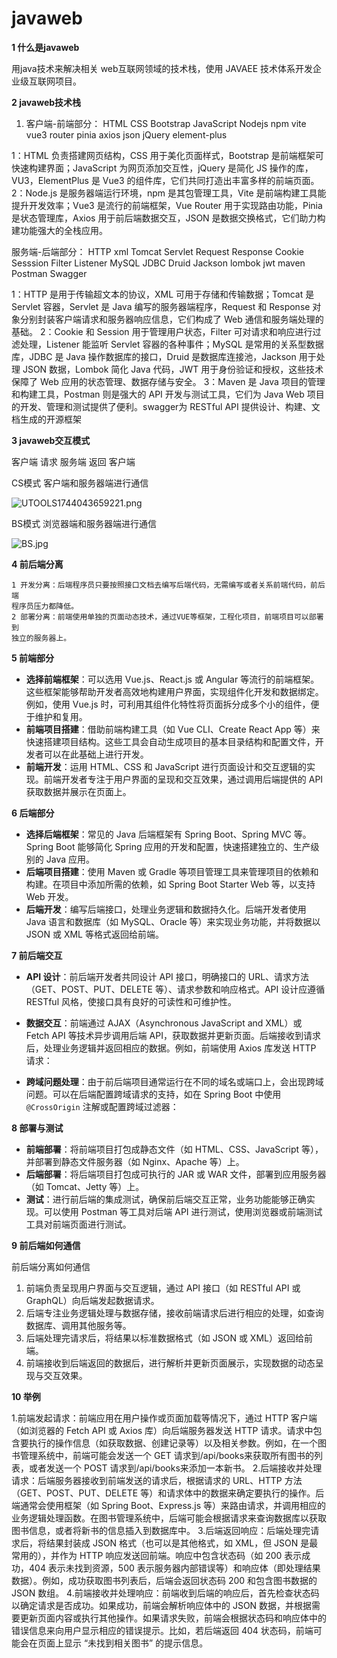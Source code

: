 # javaweb

**1 什么是javaweb**

用java技术来解决相关 web互联网领域的技术栈，使用 JAVAEE 技术体系开发企业级互联网项目。

**2 javaweb技术栈** 

1. 客户端-前端部分：
    HTML CSS Bootstrap JavaScript  Nodejs npm vite vue3 router pinia  axios json  jQuery element-plus

1：HTML 负责搭建网页结构，CSS 用于美化页面样式，Bootstrap 是前端框架可快速构建界面；JavaScript 为网页添加交互性，jQuery 是简化 JS 操作的库，VU3，ElementPlus 是 Vue3 的组件库，它们共同打造出丰富多样的前端页面。
2：Node.js 是服务器端运行环境，npm 是其包管理工具，Vite 是前端构建工具能提升开发效率；Vue3 是流行的前端框架，Vue Router 用于实现路由功能，Pinia 是状态管理库，Axios 用于前后端数据交互，JSON 是数据交换格式，它们助力构建功能强大的全栈应用。

服务端-后端部分：
HTTP xml Tomcat  Servlet   Request   Response  Cookie  Sesssion  Filter Listener MySQL JDBC  Druid  Jackson lombok jwt maven Postman Swagger

1：HTTP 是用于传输超文本的协议，XML 可用于存储和传输数据；Tomcat 是 Servlet 容器，Servlet 是 Java 编写的服务器端程序，Request 和 Response 对象分别封装客户端请求和服务器响应信息，它们构成了 Web 通信和服务端处理的基础。
2：Cookie 和 Session 用于管理用户状态，Filter 可对请求和响应进行过滤处理，Listener 能监听 Servlet 容器的各种事件；MySQL 是常用的关系型数据库，JDBC 是 Java 操作数据库的接口，Druid 是数据库连接池，Jackson 用于处理 JSON 数据，Lombok 简化 Java 代码，JWT 用于身份验证和授权，这些技术保障了 Web 应用的状态管理、数据存储与安全。
3：Maven 是 Java 项目的管理和构建工具，Postman 则是强大的 API 开发与测试工具，它们为 Java Web 项目的开发、管理和测试提供了便利。swagger为 RESTful API 提供设计、构建、文档生成的开源框架

**3 javaweb交互模式** 

客户端          请求        服务端   返回  客户端

CS模式 客户端和服务器端进行通信

![UTOOLS1744043659221.png](http://yanxuan.nosdn.127.net/5c9d8c29252adbdb01916f41fc0cdc77.png)

BS模式  浏览器端和服务器端进行通信

![BS.jpg](http://yanxuan.nosdn.127.net/fae48140effa8ff16eb953407107f870.jpg)

**4 前后端分离**

```
1 开发分离：后端程序员只要按照接口文档去编写后端代码，无需编写或者关系前端代码，前后端
程序员压力都降低。
2 部署分离：前端使用单独的页面动态技术，通过VUE等框架，工程化项目，前端项目可以部署到
独立的服务器上。
```

**5 前端部分**

- **选择前端框架**：可以选用 Vue.js、React.js 或 Angular 等流行的前端框架。这些框架能够帮助开发者高效地构建用户界面，实现组件化开发和数据绑定。例如，使用 Vue.js 时，可利用其组件化特性将页面拆分成多个小的组件，便于维护和复用。
- **前端项目搭建**：借助前端构建工具（如 Vue CLI、Create React App 等）来快速搭建项目结构。这些工具会自动生成项目的基本目录结构和配置文件，开发者可以在此基础上进行开发。
- **前端开发**：运用 HTML、CSS 和 JavaScript 进行页面设计和交互逻辑的实现。前端开发者专注于用户界面的呈现和交互效果，通过调用后端提供的 API 获取数据并展示在页面上。

**6 后端部分**

- **选择后端框架**：常见的 Java 后端框架有 Spring Boot、Spring MVC 等。Spring Boot 能够简化 Spring 应用的开发和配置，快速搭建独立的、生产级别的 Java 应用。
- **后端项目搭建**：使用 Maven 或 Gradle 等项目管理工具来管理项目的依赖和构建。在项目中添加所需的依赖，如 Spring Boot Starter Web 等，以支持 Web 开发。
- **后端开发**：编写后端接口，处理业务逻辑和数据持久化。后端开发者使用 Java 语言和数据库（如 MySQL、Oracle 等）来实现业务功能，并将数据以 JSON 或 XML 等格式返回给前端。

**7 前后端交互**

- **API 设计**：前后端开发者共同设计 API 接口，明确接口的 URL、请求方法（GET、POST、PUT、DELETE 等）、请求参数和响应格式。API 设计应遵循 RESTful 风格，使接口具有良好的可读性和可维护性。
- **数据交互**：前端通过 AJAX（Asynchronous JavaScript and XML）或 Fetch API 等技术异步调用后端 API，获取数据并更新页面。后端接收到请求后，处理业务逻辑并返回相应的数据。例如，前端使用 Axios 库发送 HTTP 请求：

- **跨域问题处理**：由于前后端项目通常运行在不同的域名或端口上，会出现跨域问题。可以在后端配置跨域请求的支持，如在 Spring Boot 中使用 `@CrossOrigin` 注解或配置跨域过滤器：

**8 部署与测试**

- **前端部署**：将前端项目打包成静态文件（如 HTML、CSS、JavaScript 等），并部署到静态文件服务器（如 Nginx、Apache 等）上。
- **后端部署**：将后端项目打包成可执行的 JAR 或 WAR 文件，部署到应用服务器（如 Tomcat、Jetty 等）上。
- **测试**：进行前后端的集成测试，确保前后端交互正常，业务功能能够正确实现。可以使用 Postman 等工具对后端 API 进行测试，使用浏览器或前端测试工具对前端页面进行测试。

**9 前后端如何通信**

前后端分离如何通信 

1. 前端负责呈现用户界面与交互逻辑，通过 API 接口（如 RESTful API 或 GraphQL）向后端发起数据请求。
2. 后端专注业务逻辑处理与数据存储，接收前端请求后进行相应的处理，如查询数据库、调用其他服务等。
3. 后端处理完请求后，将结果以标准数据格式（如 JSON 或 XML）返回给前端。
4. 前端接收到后端返回的数据后，进行解析并更新页面展示，实现数据的动态呈现与交互效果。

**10 举例**

1.前端发起请求：前端应用在用户操作或页面加载等情况下，通过 HTTP 客户端（如浏览器的 Fetch API 或 Axios 库）向后端服务器发送 HTTP 请求。请求中包含要执行的操作信息（如获取数据、创建记录等）以及相关参数。例如，在一个图书管理系统中，前端可能会发送一个 GET 请求到/api/books来获取所有图书的列表，或者发送一个 POST 请求到/api/books来添加一本新书。
2.后端接收并处理请求：后端服务器接收到前端发送的请求后，根据请求的 URL、HTTP 方法（GET、POST、PUT、DELETE 等）和请求体中的数据来确定要执行的操作。后端通常会使用框架（如 Spring Boot、Express.js 等）来路由请求，并调用相应的业务逻辑处理函数。在图书管理系统中，后端可能会根据请求来查询数据库以获取图书信息，或者将新书的信息插入到数据库中。
3.后端返回响应：后端处理完请求后，将结果封装成 JSON 格式（也可以是其他格式，如 XML，但 JSON 是最常用的），并作为 HTTP 响应发送回前端。响应中包含状态码（如 200 表示成功，404 表示未找到资源，500 表示服务器内部错误等）和响应体（即处理结果数据）。例如，成功获取图书列表后，后端会返回状态码 200 和包含图书数据的 JSON 数组。
4.前端接收并处理响应：前端收到后端的响应后，首先检查状态码以确定请求是否成功。如果成功，前端会解析响应体中的 JSON 数据，并根据需要更新页面内容或执行其他操作。如果请求失败，前端会根据状态码和响应体中的错误信息来向用户显示相应的错误提示。比如，若后端返回 404 状态码，前端可能会在页面上显示 “未找到相关图书” 的提示信息。